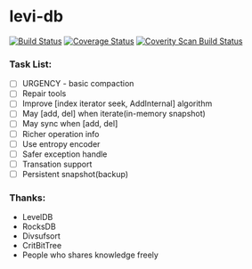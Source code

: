 # levi-db
[![Build Status](https://travis-ci.org/JimChengLin/levi-db.svg?branch=master)](https://travis-ci.org/JimChengLin/levi-db)
[![Coverage Status](https://coveralls.io/repos/github/JimChengLin/levi-db/badge.svg?branch=master)](https://coveralls.io/github/JimChengLin/levi-db?branch=master)
<a href="https://scan.coverity.com/projects/jimchenglin-levi-db">
  <img alt="Coverity Scan Build Status"
       src="https://scan.coverity.com/projects/13175/badge.svg"/>
</a>

### Task List:
- [ ] URGENCY - basic compaction
- [ ] Repair tools
- [ ] Improve \[index iterator seek, AddInternal\] algorithm
- [ ] May \[add, del\] when iterate(in-memory snapshot)
- [ ] May sync when \[add, del\]
- [ ] Richer operation info
- [ ] Use entropy encoder
- [ ] Safer exception handle
- [ ] Transation support
- [ ] Persistent snapshot(backup)

### Thanks:
- LevelDB
- RocksDB
- Divsufsort
- CritBitTree
- People who shares knowledge freely